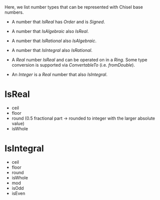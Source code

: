 Here, we list number types that can be represented with Chisel base numbers.

* A number that *IsReal* has *Order* and is *Signed*. 
* A number that *IsAlgebraic* also *IsReal*. 
* A number that *IsRational* also *IsAlgebraic*.
* A number that *IsIntegral* also *IsRational*. 

* A *Real* number *IsReal* and can be operated on in a *Ring*. Some type conversion is supported via *ConvertableTo* (i.e. *fromDouble*).
* An *Integer* is a *Real* number that also *IsIntegral*. 

# IsReal
* ceil
* floor
* round (0.5 fractional part -> rounded to integer with the larger absolute value)
* isWhole

# IsIntegral
* ceil
* floor
* round
* isWhole
* mod
* isOdd
* isEven
